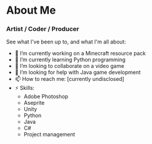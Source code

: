 
# About Me

### Artist / Coder / Producer

See what I've been up to, and what I'm all about:

- 🔭 I’m currently working on a Minecraft resource pack
- 🌱 I’m currently learning Python programming
- 👯 I’m looking to collaborate on a video game
- 🤔 I’m looking for help with Java game development
- 📫 How to reach me: [currently undisclosed]
- ⚡ Skills:
  - Adobe Photoshop
  - Aseprite
  - Unity
  - Python
  - Java
  - C#
  - Project management
